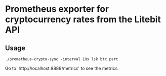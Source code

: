 # Prometheus exporter for cryptocurrency rates from the Litebit API #

## Usage ##

```
./prometheus-crypto-sync -interval 10s lsk btc part
```

Go to 'http://localhost:8888/metrics' to see the metrics.

